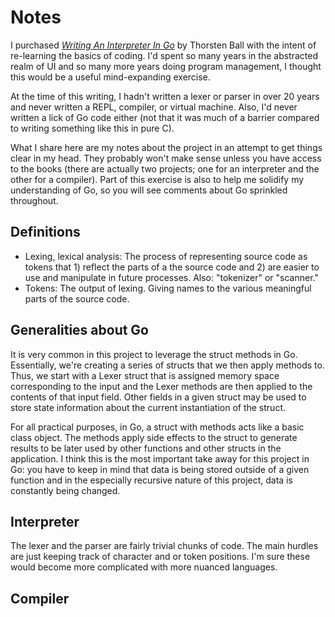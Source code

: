 # Notes

I purchased [_Writing An Interpreter In Go_][1] by Thorsten Ball with the intent of re-learning the basics of coding. I'd spent so many years in the abstracted realm of UI and so many more years doing program management, I thought this would be a useful mind-expanding exercise.

At the time of this writing, I hadn't written a lexer or parser in over 20 years and never written a REPL, compiler, or virtual machine. Also, I'd never written a lick of Go code either (not that it was much of a barrier compared to writing something like this in pure C).

What I share here are my notes about the project in an attempt to get things clear in my head. They probably won't make sense unless you have access to the books (there are actually two projects; one for an interpreter and the other for a compiler). Part of this exercise is also to help me solidify my understanding of Go, so you will see comments about Go sprinkled throughout.

## Definitions 

- Lexing, lexical analysis: The process of representing source code as tokens that 1) reflect the parts of a the source code and 2) are easier to use and manipulate in future processes. Also: "tokenizer" or "scanner."
- Tokens: The output of lexing. Giving names to the various meaningful parts of the source code.

## Generalities about Go

It is very common in this project to leverage the struct methods in Go. Essentially, we're creating a series of structs that we then apply methods to. Thus, we start with a Lexer struct that is assigned memory space corresponding to the input and the Lexer methods are then applied to the contents of that input field. Other fields in a given struct may be used to store state information about the current instantiation of the struct.

For all practical purposes, in Go, a struct with methods acts like a basic class object. The methods apply side effects to the struct to generate results to be later used by other functions and other structs in the application. I think this is the most important take away for this project in Go: you have to keep in mind that data is being stored outside of a given function and in the especially recursive nature of this project, data is constantly being changed.

## Interpreter

The lexer and the parser are fairly trivial chunks of code. The main hurdles are just keeping track of character and or token positions. I'm sure these would become more complicated with more nuanced languages. 






## Compiler

[1]: https://interpreterbook.com/
